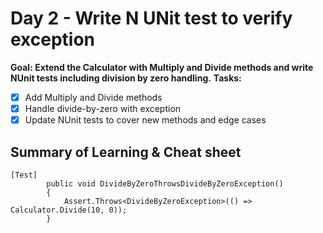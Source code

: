 # Day 2 - Write N UNit test to verify exception
**Goal: Extend the Calculator with Multiply and Divide methods and write NUnit tests including division by zero handling.**
**Tasks:**  
- [x] Add Multiply and Divide methods
- [x] Handle divide-by-zero with exception
- [x] Update NUnit tests to cover new methods and edge cases

## Summary of Learning & Cheat sheet 
```Csharp
[Test]
        public void DivideByZeroThrowsDivideByZeroException()
        {
            Assert.Throws<DivideByZeroException>(() => Calculator.Divide(10, 0));
        }
```